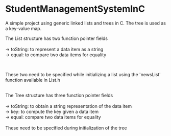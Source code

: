 # StudentManagementSystemInC


A simple project using generic linked lists and trees in C. The tree is used as a key-value map. 

The List structure has two function pointer fields <br><br>
  -> toString: to represent a data item as a string <br>
  -> equal: to compare two data items for equality <br>
 
  <br>
  
These two need to be specified while initializing a list using the 'newsList' function available in List.h <br> <br>

The Tree structure has three function pointer fields <br><br>
  -> toString: to obtain a string representation of the data item <br>
  -> key: to compute the key given a data item <br>
  -> equal: compare two data items for equality <br>
  <br>
These need to be specified during initialization of the tree
